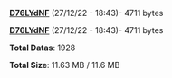 [**D76LYdNF**](/data/D76LYdNF.txt) (27/12/22 - 18:43)- 4711 bytes

[**D76LYdNF**](/data/D76LYdNF.txt) (27/12/22 - 18:43)- 4711 bytes

**Total Datas**: 1928

**Total Size**: 11.63 MB / 11.6 MB